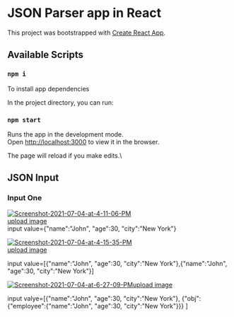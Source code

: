 # JSON Parser app in React

This project was bootstrapped with [Create React App](https://github.com/facebook/create-react-app).

## Available Scripts

### `npm i`

To install app dependencies


In the project directory, you can run:

### `npm start`

Runs the app in the development mode.\
Open [http://localhost:3000](http://localhost:3000) to view it in the browser.

The page will reload if you make edits.\


## JSON Input

### Input One
<a href="https://ibb.co/F6ZY38m"><img src="https://i.ibb.co/K64shVb/Screenshot-2021-07-04-at-4-11-06-PM.png" alt="Screenshot-2021-07-04-at-4-11-06-PM" border="0"></a><br /><a target='_blank' href='https://imgbb.com/'>upload image</a><br />
input value={"name":"John", "age":30, "city":"New York"}



<a href="https://ibb.co/Xk3NXvp"><img src="https://i.ibb.co/VpQrVPD/Screenshot-2021-07-04-at-4-15-35-PM.png" alt="Screenshot-2021-07-04-at-4-15-35-PM" border="0"></a><br /><a target='_blank' href='https://imgbb.com/'>upload image</a><br />

input value=[{"name":"John", "age":30, "city":"New York"},{"name":"John", "age":30, "city":"New York"}]

<a href="https://ibb.co/rMj702k"><img src="https://i.ibb.co/WFhx5vn/Screenshot-2021-07-04-at-6-27-09-PM.png" alt="Screenshot-2021-07-04-at-6-27-09-PM" border="0">upload image</a>

input valye=[{"name":"John", "age":30, "city":"New York"},
{"obj":{"employee":{"name":"John", "age":30, "city":"New York"}}}
]
